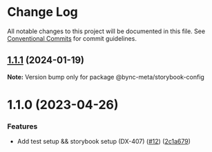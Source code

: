 # Change Log

All notable changes to this project will be documented in this file.
See [Conventional Commits](https://conventionalcommits.org) for commit guidelines.

## [1.1.1](https://github.com/voiceflow/design/compare/@bync-meta/storybook-config@1.1.0...@bync-meta/storybook-config@1.1.1) (2024-01-19)

**Note:** Version bump only for package @bync-meta/storybook-config

# 1.1.0 (2023-04-26)

### Features

* Add test setup && storybook setup (DX-407) ([#12](https://github.com/voiceflow/design/issues/12)) ([2c1a679](https://github.com/voiceflow/design/commit/2c1a679fc1e2fd939a83ed29dc73a00b156ce0f1))
